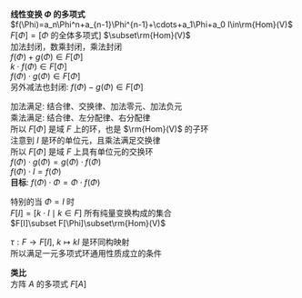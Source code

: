 **线性变换 $\Phi$ 的多项式**    
 $f(\Phi)=a_n\Phi^n+a_{n-1}\Phi^{n-1}+\cdots+a_1\Phi+a_0 I\in\rm{Hom}(V)$     
 $F[\Phi]=[\Phi$ 的全体多项式] $\subset\rm{Hom}(V)$     
加法封闭，数乘封闭，乘法封闭    
 $f(\Phi)+g(\Phi)\in F[\Phi]$     
 $k\cdot f(\Phi)\in F[\Phi]$     
 $f(\Phi)\cdot g(\Phi)\in F[\Phi]$     
另外减法也封闭:  $f(\Phi)-g(\Phi)\in F[\Phi]$     
    
加法满足: 结合律、交换律、加法零元、加法负元    
乘法满足: 结合律、左分配律、右分配律    
所以 $F[\Phi]$ 是域 $F$ 上的环，也是 $\rm{Hom}(V)$ 的子环    
注意到 $I$ 是环的单位元，且乘法满足交换律    
所以 $F[\Phi]$ 是域 $F$ 上具有单位元的交换环    
 $f(\Phi)\cdot g(\Phi)=g(\Phi)\cdot f(\Phi)$     
 $f(\Phi)\cdot I=f(\Phi)$     
**目标**: $f(\Phi)\cdot\Phi=\Phi\cdot f(\Phi)$     
    
特别的当 $\Phi=I$ 时    
 $F[I]=[k\cdot I\mid k\in F]$ 所有纯量变换构成的集合    
 $F[I]\subset F[\Phi]\subset\rm{Hom}(V)$     
    
 $\tau:F\to F[I],\ k\mapsto kI$ 是环同构映射    
所以满足一元多项式环通用性质成立的条件    
    
**类比**    
方阵 $A$ 的多项式 $F[A]$     
